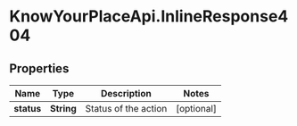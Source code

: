 # KnowYourPlaceApi.InlineResponse404

## Properties
Name | Type | Description | Notes
------------ | ------------- | ------------- | -------------
**status** | **String** | Status of the action | [optional] 
